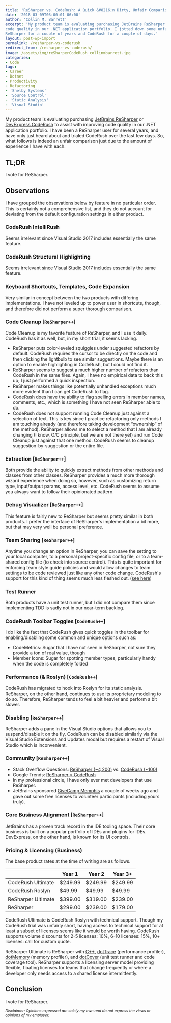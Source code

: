 ```yaml
---
title: 'ReSharper vs. CodeRush: A Quick &#8216;n Dirty, Unfair Comparison'
date: '2018-03-09T03:00:01-06:00'
author: 'Collin M. Barrett'
excerpt: 'My product team is evaluating purchasing JetBrains ReSharper or DevExpress CodeRush to assist with improving
code quality in our .NET application portfolio. I jotted down some unfair observations of the two products after using
ReSharper for a couple of years and CodeRush for a couple of days.'
layout: post-wp-import
permalink: /resharper-vs-coderush
redirect_from: /resharper-vs-coderush/
image: /assets/img/reSharperCodeRush_collinmbarrett.jpg
categories:
- Code
tags:
- Career
- Dotnet
- Productivity
- Refactoring
- 'Shelby Systems'
- 'Source Control'
- 'Static Analysis'
- 'Visual Studio'
---
```


My product team is evaluating purchasing [JetBrains ReSharper](https://www.jetbrains.com/resharper/) or [DevExpress
CodeRush](https://www.devexpress.com/products/coderush/) to assist with improving code quality in our .NET application
portfolio. I have been a ReSharper user for several years, and have only just heard about and trialed CodeRush over the
last few days. So, what follows is indeed an unfair comparison just due to the amount of experience I have with each.

## TL;DR

I vote for ReSharper.

## Observations

I have grouped the observations below by feature in no particular order. This is certainly not a comprehensive list, and
they do not account for deviating from the default configuration settings in either product.

### CodeRush IntelliRush

Seems irrelevant since Visual Studio 2017 includes essentially the same feature.

### CodeRush Structural Highlighting

Seems irrelevant since Visual Studio 2017 includes essentially the same feature.

### Keyboard Shortcuts, Templates, Code Expansion

Very similar in concept between the two products with differing implementations. I have not leveled up to power user in
shortcuts, though, and therefore did not perform a super thorough comparison.

### Code Cleanup \[`ReSharper++`\]

Code Cleanup is my favorite feature of ReSharper, and I use it daily. CodeRush has it as well, but, in my short trial,
it seems lacking.

- ReSharper puts color-leveled squiggles under suggested refactors by default. CodeRush requires the cursor to be
directly on the code and then clicking the lightbulb to see similar suggestions. Maybe there is an option to enable
highlighting in CodeRush, but I could not find it.
- ReSharper seems to suggest a much higher number of refactors than CodeRush in the same files. Again, I have no
empirical data to back this up; I just performed a quick inspection.
- ReSharper makes things like potentially unhandled exceptions much more evident than I can get CodeRush to flag.
- CodeRush does have the ability to flag spelling errors in member names, comments, etc., which is something I have not
seen ReSharper able to do.
- CodeRush does not support running Code Cleanup just against a selection of text. This is key since I practice
refactoring only methods I am touching already (and therefore taking development “ownership” of the method). ReSharper
allows me to select a method that I am already changing (I know, O/C principle, but we are not there yet) and run Code
Cleanup just against that one method. CodeRush seems to cleanup suggestion-by-suggestion or the entire file.

### Extraction \[`ReSharper++`\]

Both provide the ability to quickly extract methods from other methods and classes from other classes. ReSharper
provides a much more thorough wizard experience when doing so, however, such as customizing return type, input/output
params, access level, etc. CodeRush seems to assume you always want to follow their opinionated pattern.

### Debug Visualizer \[`ReSharper++`\]

This feature is fairly new to ReSharper but seems pretty similar in both products. I prefer the interface of ReSharper's
implementation a bit more, but that may very well be personal preference.

### Team Sharing \[`ReSharper++`\]

Anytime you change an option in ReSharper, you can save the setting to your local computer, to a personal
project-specific config file, or to a team-shared config file (to check into source control). This is quite important
for enforcing team style guide policies and would allow changes to team settings to be code reviewed just like any other
code change. CodeRush's support for this kind of thing seems much less fleshed out. ([see
here](https://supportcenter.devexpress.com/Ticket/Details/T368775/coderush-enforcing-same-code-analysis-rule-set-across-team-and-integrating-with-tfs-ci))

### Test Runner

Both products have a unit test runner, but I did not compare them since implementing TDD is sadly not in our near-term
backlog.

### CodeRush Toolbar Toggles \[`CodeRush++`\]

I do like the fact that CodeRush gives quick toggles in the toolbar for enabling/disabling some common and unique
options such as:

- CodeMetrics: Sugar that I have not seen in ReSharper, not sure they provide a ton of real value, though
- Member Icons: Sugar for spotting member types, particularly handy when the code is completely folded

### Performance (&amp; Roslyn) \[`CodeRush++`\]

CodeRush has migrated to hook into Roslyn for its static analysis. ReSharper, on the other hand, continues to use its
proprietary modeling to do so. Therefore, ReSharper tends to feel a bit heavier and perform a bit slower.

### Disabling \[`ReSharper++`\]

ReSharper adds a pane in the Visual Studio options that allows you to suspend/disable it on the fly. CodeRush can be
disabled similarly via the Visual Studio Extensions and Updates modal but requires a restart of Visual Studio which is
inconvenient.

### Community \[`ReSharper++`\]

- Stack Overflow Questions: [ReSharper (~4,200)](https://stackoverflow.com/tags/resharper/info) vs. [CodeRush
(~100)](https://stackoverflow.com/tags/coderush/info)
- Google Trends: [ReSharper &gt; CodeRush](https://trends.google.com/trends/explore?date=all&q=ReSharper,CodeRush)
- In my professional circle, I have only ever met developers that use ReSharper.
- JetBrains sponsored [GiveCamp Memphis](https://www.givecampmemphis.org/) a couple of weeks ago and gave out some free
licenses to volunteer participants (including yours truly).

### Core Business Alignment \[`ReSharper++`\]

JetBrains has a proven track record in the IDE tooling space. Their core business is built on a popular portfolio of
IDEs and plugins for IDEs. DevExpress, on the other hand, is known for its UI controls.

### Pricing &amp; Licensing (Business)

The base product rates at the time of writing are as follows.

| | Year 1 | Year 2 | Year 3+ |
|---|---|---|---|
| CodeRush Ultimate | $249.99 | $249.99 | $249.99 |
| CodeRush Roslyn | $49.99 | $49.99 | $49.99 |
| ReSharper Ultimate | $399.00 | $319.00 | $239.00 |
| ReSharper | $299.00 | $239.00 | $179.00 |

CodeRush Ultimate is CodeRush Roslyn with technical support. Though my CodeRush trial was unfairly short, having access
to technical support for at least a subset of licenses seems like it would be worth having. CodeRush supports volume
discounts for 2-5 licenses: 10%, 6-10 licenses: 15%, 10+ licenses: call for custom quote.

ReSharper Ultimate is ReSharper with [C++](https://www.jetbrains.com/resharper-cpp/),
[dotTrace](https://www.jetbrains.com/profiler/) (performance profiler),
[dotMemory](https://www.jetbrains.com/dotmemory/) (memory profiler), and [dotCover](https://www.jetbrains.com/dotcover/)
(unit test runner and code coverage tool). ReSharper supports a licensing server model providing flexible, floating
licenses for teams that change frequently or where a developer only needs access to a shared license intermittently.

## Conclusion

I vote for ReSharper.

*<small>Disclaimer: Opinions expressed are solely my own and do not express the views or opinions of my
    employer.</small>*